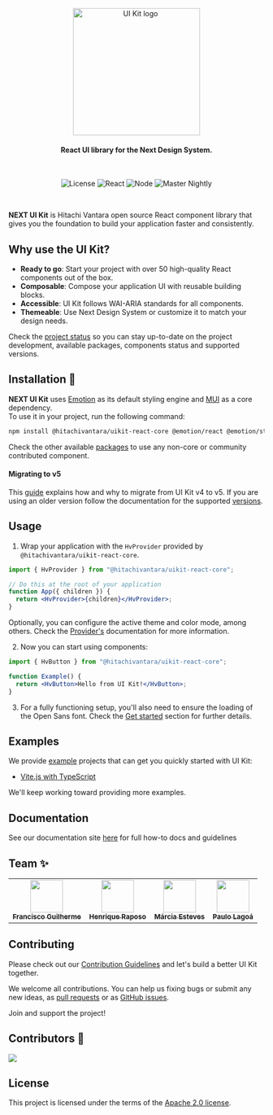 <p align="center">
 <a href="https://lumada-design.github.io/uikit/master">
    <img src="https://user-images.githubusercontent.com/14975353/229386613-8f17d06d-9530-4e77-a173-dcb7587a85ea.png" alt="UI Kit logo" width="250" />
  </a>
</p>

<h4 align="center">React UI library for the Next Design System.
</h4>

<br/>

<div align="center">

![License](https://img.shields.io/badge/license-Apache%202-blue.svg)
![React](https://img.shields.io/badge/react->=17-blue.svg)
![Node](https://img.shields.io/badge/node-16-brightgreen.svg)
![Master Nightly](https://github.com/lumada-design/hv-uikit-react/workflows/Master%20Nightly/badge.svg)

</div>

<br/>

**NEXT UI Kit** is Hitachi Vantara open source React component library that gives you the foundation to build your application faster and consistently.

## Why use the UI Kit?

- **Ready to go**: Start your project with over 50 high-quality React components out of the box.
- **Composable**: Compose your application UI with reusable building blocks.
- **Accessible**: UI Kit follows WAI-ARIA standards for all components.
- **Themeable**: Use Next Design System or customize it to match your design needs.

Check the [project status](https://lumada-design.github.io/uikit/master/?path=/docs/overview-project-status--page) so you can stay up-to-date on the project development, available packages, components status and supported versions.

## Installation 🚀

**NEXT UI Kit** uses [Emotion](https://emotion.sh) as its default styling engine and [MUI](https://mui.com) as a core dependency.  
To use it in your project, run the following command:

```sh
npm install @hitachivantara/uikit-react-core @emotion/react @emotion/styled @mui/material
```

Check the other available [packages](https://lumada-design.github.io/uikit/master/?path=/docs/overview-project-status--page#packages) to use any non-core or community contributed component.

#### Migrating to v5

This [guide](<(https://lumada-design.github.io/uikit/master/?path=/story/overview-migration-from-v4-x--pages)>) explains how and why to migrate from UI Kit v4 to v5.
If you are using an older version follow the documentation for the supported [versions](https://lumada-design.github.io/uikit/master/?path=/docs/overview-project-status--page#versions).

## Usage

1. Wrap your application with the `HvProvider` provided by `@hitachivantara/uikit-react-core`.

```jsx
import { HvProvider } from "@hitachivantara/uikit-react-core";

// Do this at the root of your application
function App({ children }) {
  return <HvProvider>{children}</HvProvider>;
}
```

Optionally, you can configure the active theme and color mode, among others.
Check <LinkTo kind="Guides/Provider" story="Main" className="sbdocs sbdocs-a">the [Provider's](https://lumada-design.github.io/uikit/master/?path=/docs/guides-provider--main) documentation</LinkTo> for more information.

2. Now you can start using components:

```jsx
import { HvButton } from "@hitachivantara/uikit-react-core";

function Example() {
  return <HvButton>Hello from UI Kit!</HvButton>;
}
```

3. For a fully functioning setup, you'll also need to ensure the loading of the Open Sans font. Check the [Get started](https://lumada-design.github.io/uikit/master/?path=/docs/overview-get-started--page) section for further details.

## Examples

We provide [example](https://github.com/lumada-design/hv-uikit-react/tree/next-mirage/examples) projects that can get you quickly started with UI Kit:

- [Vite.js with TypeScript](https://github.com/lumada-design/hv-uikit-react/tree/next-mirage/examples/uikit-vite-ts)

We'll keep working toward providing more examples.

## Documentation

See our documentation site [here](https://lumada-design.github.io/uikit/master/?path=/docs) for full how-to docs and guidelines

## Team ✨

<table>
  <tr>
    <td align="center"><a href="https://github.com/francisco-guilherme"><img src="https://avatars.githubusercontent.com/u/14975353?v=4" width="64px;" alt=""/><br /><sub><b>Francisco Guilherme</b></sub></a><br /></td>
    <td align="center"><a href="https://github.com/HQFOX"><img src="https://avatars.githubusercontent.com/u/19229133?v=4" width="64px;" alt=""/><br /><sub><b>Henrique Raposo</b></sub></a><br /></td>
    <td align="center"><a href="https://github.com/MEsteves22"><img src="https://avatars.githubusercontent.com/u/43220251?v=4" width="64px;" alt=""/><br /><sub><b>Márcia Esteves</b></sub></a><br /></td>
    <td align="center"><a href="https://github.com/plagoa"><img src="https://avatars.githubusercontent.com/u/7498785?v=4" width="64px;" alt=""/><br /><sub><b>Paulo Lagoá</b></sub></a><br /></td>
  </tr>
</table>

## Contributing

Please check out our [Contribution Guidelines](/CONTRIBUTING.md) and let's build a better UI Kit together.

We welcome all contributions. You can help us fixing bugs or submit any new ideas, as [pull requests](https://github.com/lumada-design/hv-uikit-react/blob/master/CONTRIBUTING.md#submitting-a-pull-request) or as [GitHub issues](https://github.com/lumada-design/hv-uikit-react/blob/master/CONTRIBUTING.md#submitting-an-issue).

Join and support the project!

## Contributors 🤟

<a href="https://github.com/lumada-design/hv-uikit-react/graphs/contributors">
  <img src="https://contrib.rocks/image?repo=lumada-design/hv-uikit-react" />
</a>

## License

This project is licensed under the terms of the [Apache 2.0 license](/LICENSE).

